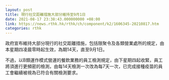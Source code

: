 ```yaml
---
layout: post
title: 現行社交距離措施大部分維持至9月1日
date: 2021-08-17 23:38:43.000000000 +08:00
link: https://news.rthk.hk/rthk/ch/component/k2/1606345-20210817.htm
categories: rthk
---
```


政府宣布維持大部分現行的社交距離措施，包括限聚令及各類營業處所的規定，由本星期四凌晨零時起生效，為期14天，直至9月1日。

不過，以B類運作模式營運的餐飲業務的員工檢測規定，由下星期四起收緊，員工將須進行更頻密的檢測，由每14天檢測一次改為每7天一次，已完成接種疫苗的員工會繼續被視為已符合有關檢測要求。
